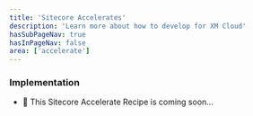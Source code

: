 ```yaml
---
title: 'Sitecore Accelerates'
description: 'Learn more about how to develop for XM Cloud'
hasSubPageNav: true
hasInPageNav: false
area: ['accelerate']
---
```


### Implementation

- 🚀 This Sitecore Accelerate Recipe is coming soon...
